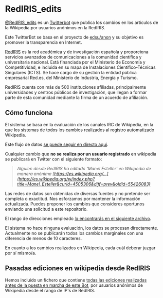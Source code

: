 # RedIRIS_edits

[@RedIRIS_edits](https://twitter.com/RedIRIS_edits) es un [Twitterbot](http://en.wikipedia.org/wiki/Twitterbot) que publica los cambios en los artículos de la Wikipedia por usuarios anónimos en la RedIRIS.

Este TwitterBot se basa en el proyecto de [edsu/anon](https://github.com/edsu/anon) y su objetivo es promover la transparencia en Internet.

[RedIRIS](http://www.rediris.es) es la red académica y de investigación española y proporciona servicios avanzados de comunicaciones a la comunidad científica y universitaria nacional. Está financiada por el Ministerio de Economía y Competitividad, e incluida en su mapa de Instalaciones Científico-Técnicas Singulares (ICTS). Se hace cargo de su gestión la entidad pública empresarial Red.es, del Ministerio de Industria, Energía y Turismo.

RedIRIS cuenta con más de 500 instituciones afiliadas, principalmente universidades y centros públicos de investigación, que llegan a formar parte de esta comunidad mediante la firma de un acuerdo de afiliación.

## Cómo funciona

El sistema se basa en la evaluación de los canales IRC de Wikipedia, en la que los sistemas de todos los cambios realizados al registro automatizado Wikipedia.

Este flujo de datos [se puede seguir en directo aquí](http://wikistream.wmflabs.org). 

Cualquier cambio que **no se realiza por un usuario registrado** en wikipedia se publicará en Twitter con el siguiente formato:

> _Alguien desde RedIRIS ha editado 'Manel Esteller' en Wikipedia de manera anónima [https://es.wikipedia.org/…](https://es.wikipedia.org/w/index.php?title=Manel_Esteller&curid=4505306&diff=prev&oldid=55426083)_

Las redes de datos son obtenidas de diversas fuentes y no pretende ser completa o exactitud. Nos esforzamos por mantener la información actualizada. Puedes proponer los cambios que consideres oportunos enviando una solicitud a este repositorio.

El rango de direcciones empleado [lo encontrarás en el siguiente archivo](rediris-networks.json). 

El sistema no hace ninguna evaluación, los datos se procesan directamente. Actualmente no se publicarán todos los cambios marginales con una diferencia de menos de 10 caracteres.

En cuanto a los cambios realizados en Wikipedia, cada cuál deberar juzgar por sí mismo/a.


## Pasadas ediciones en wikipedia desde RedIRIS

Hemos incluido un fichero que contiene [todas las ediciones realizadas antes de la puesta en marcha de este Bot](rediris_parl_wikipedia.md), por usuarios anónimos de Wikipedia desde el rango de IP's de RedIRIS.




